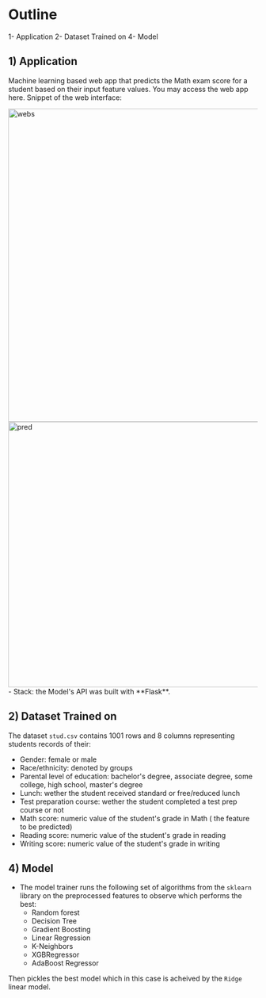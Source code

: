 # Outline
1- Application
2- Dataset Trained on
4- Model 

## 1) Application
Machine learning based web app that predicts the Math exam score for a student based on their input feature values. You may access the web app here.
Snippet of the web interface:

<img width="632" alt="webs" src="https://github.com/AsmaaMHadir/Students-Performance-Prediction/assets/46932156/ac2b70d0-2984-4a58-9377-3edd57a662a5">
<img width="536" alt="pred" src="https://github.com/AsmaaMHadir/Students-Performance-Prediction/assets/46932156/f68fef5e-7c60-42e2-8ae6-a072a13362e9">
- Stack: the Model's API was built with **Flask**. 

## 2) Dataset Trained on

The dataset `stud.csv` contains 1001 rows and 8 columns representing students records of their:

- Gender: female or male
- Race/ethnicity: denoted by groups
- Parental level of education: bachelor's degree, associate degree, some college, high school, master's degree
- Lunch: wether the student received standard or free/reduced lunch
- Test preparation course: wether the student completed a test prep course or not
- Math score: numeric value of the student's grade in Math ( the feature to be predicted)
- Reading score: numeric value of the student's grade in reading
- Writing score: numeric value of the student's grade in writing

## 4) Model

- The model trainer runs the following set of algorithms from the `sklearn` library on the preprocessed features to observe which performs the best:
    - Random forest
    - Decision Tree
    - Gradient Boosting
    - Linear Regression
    - K-Neighbors
    - XGBRegressor
    - AdaBoost Regressor
  
Then pickles the best model which in this case is acheived by the `Ridge` linear model.
